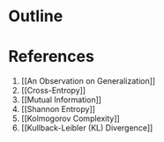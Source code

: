 # Outline
# References
1. [[An Observation on Generalization]]
2. [[Cross-Entropy]]
3. [[Mutual Information]]
4. [[Shannon Entropy]]
6. [[Kolmogorov Complexity]]
7. [[Kullback-Leibler (KL) Divergence]]